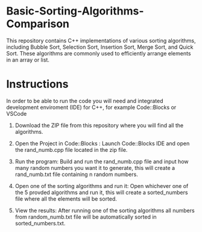 # Basic-Sorting-Algorithms-Comparison
This repository contains C++ implementations of various sorting algorithms, including Bubble Sort, Selection Sort, Insertion Sort, Merge Sort, and Quick Sort. These algorithms are commonly used to efficiently arrange elements in an array or list.

# Instructions

In order to be able to run the code you will need and integrated development enviroment (IDE) for C++, for example Code::Blocks or VSCode

1. Download the ZIP file from this repository where you will find all the algorithms.

2. Open the Project in Code::Blocks :
Launch Code::Blocks IDE and open the rand_numb.cpp file located in the zip file.

3. Run the program:
Build and run the rand_numb.cpp file and input how many random numbers you want it to generate, this will create a rand_numb.txt file containing n random numbers.

4. Open one of the sorting algorithms and run it:
Open whichever one of the 5 provded algorithms and run it, this will create a sorted_numbers file where all the elements will be sorted.

5. View the results: 
After running one of the sorting algorithms all numbers from random_numb.txt file will be automatically sorted in sorted_numbers.txt.


